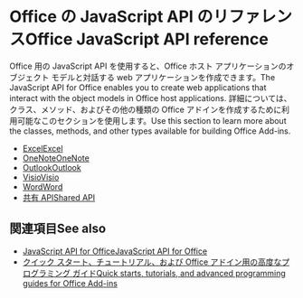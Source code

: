 # <a name="office-javascript-api-reference"></a><span data-ttu-id="8ed48-101">Office の JavaScript API のリファレンス</span><span class="sxs-lookup"><span data-stu-id="8ed48-101">Office JavaScript API reference</span></span>

<span data-ttu-id="8ed48-102">Office 用の JavaScript API を使用すると、Office ホスト アプリケーションのオブジェクト モデルと対話する web アプリケーションを作成できます。</span><span class="sxs-lookup"><span data-stu-id="8ed48-102">The JavaScript API for Office enables you to create web applications that interact with the object models in Office host applications.</span></span> <span data-ttu-id="8ed48-103">詳細については、クラス、メソッド、およびその他の種類の Office アドインを作成するために利用可能なこのセクションを使用します。</span><span class="sxs-lookup"><span data-stu-id="8ed48-103">Use this section to learn more about the classes, methods, and other types available for building Office Add-ins.</span></span>

- [<span data-ttu-id="8ed48-104">Excel</span><span class="sxs-lookup"><span data-stu-id="8ed48-104">Excel</span></span>](https://docs.microsoft.com/javascript/api/excel?view=office-js)
- [<span data-ttu-id="8ed48-105">OneNote</span><span class="sxs-lookup"><span data-stu-id="8ed48-105">OneNote</span></span>](https://docs.microsoft.com/javascript/api/onenote?view=office-js)
- [<span data-ttu-id="8ed48-106">Outlook</span><span class="sxs-lookup"><span data-stu-id="8ed48-106">Outlook</span></span>](https://docs.microsoft.com/javascript/api/outlook?view=office-js)
- [<span data-ttu-id="8ed48-107">Visio</span><span class="sxs-lookup"><span data-stu-id="8ed48-107">Visio</span></span>](https://docs.microsoft.com/javascript/api/visio?view=office-js)
- [<span data-ttu-id="8ed48-108">Word</span><span class="sxs-lookup"><span data-stu-id="8ed48-108">Word</span></span>](https://docs.microsoft.com/javascript/api/word?view=office-js)
- [<span data-ttu-id="8ed48-109">共有 API</span><span class="sxs-lookup"><span data-stu-id="8ed48-109">Shared API</span></span>](https://docs.microsoft.com/javascript/api/office?view=office-js)

## <a name="see-also"></a><span data-ttu-id="8ed48-110">関連項目</span><span class="sxs-lookup"><span data-stu-id="8ed48-110">See also</span></span>

- [<span data-ttu-id="8ed48-111">JavaScript API for Office</span><span class="sxs-lookup"><span data-stu-id="8ed48-111">JavaScript API for Office</span></span>](https://docs.microsoft.com/javascript/office/javascript-api-for-office?view=office-js)
- [<span data-ttu-id="8ed48-112">クイック スタート、チュートリアル、および Office アドイン用の高度なプログラミング ガイド</span><span class="sxs-lookup"><span data-stu-id="8ed48-112">Quick starts, tutorials, and advanced programming guides for Office Add-ins</span></span>](https://docs.microsoft.com/office/dev/add-ins/overview/office-add-ins?view=office-js)
